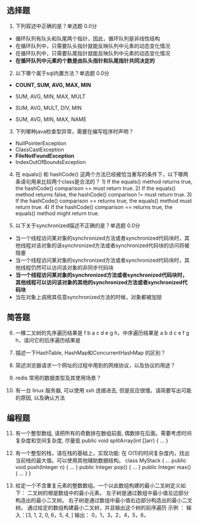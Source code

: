 ## 选择题

1. 下列叙述中正确的是？单选题 0.0分

- 循环队列有队头和队尾两个指针，因此，循环队列是非线性结构
- 在循环队列中，只需要队头指针就能反映队列中元素的动态变化情况
- 在循环队列中，只需要队尾指针就能反映队列中元素的动态变化情况
- **在循环队列中元素的个数是由队头指针和队尾指针共同决定的**

2. 以下哪个属于sql内置方法？单选题 0.0分

- **COUNT, SUM, AVG, MAX, MIN**

- SUM, AVG, MIN, MAX, MULT
- SUM, AVG, MULT, DIV, MIN
- SUM, AVG, MIN, MAX, NAME

3. 下列哪种java检查型异常，需要在编写程序时声明？

- NullPointerException
- ClassCastException
- **FileNotFoundException**
- IndexOutOfBoundsException

4. 在 equals() 和 hashCode() 这两个方法已经被恰当重写的条件下，以下哪两条语句用来比较两个class是合法的？ 1) If the equals() method returns true, the hashCode() comparison == must return true. 2) If the equals() method returns false, the hashCode() comparison != must return true. 3) If the hashCode() comparison == returns true, the equals() method must return true. 4) If the hashCode() comparison == returns true, the equals() method might return true.

5. 以下关于synchronized描述不正确的是？单选题 0.0分

- 当一个线程访问某对象的synchronized方法或者synchronized代码块时，其他线程对该对象的该synchronized方法或者synchronized代码块的访问将被阻塞
- 当一个线程访问某对象的synchronized方法或者synchronized代码块时，其他线程仍然可以访问该对象的非同步代码块
- **当一个线程访问某对象的synchronized方法或者synchronized代码块时，其他线程可以访问该对象的其他的synchronized方法或者synchronized代码块**
- 当在对象上调用其任意synchronized方法的时候，对象都被加锁

## 简答题

6. 一棵二叉树的先序遍历结果是 f b a c d e g h，中序遍历结果是 a b d c e f g h，请问它的后序遍历结果是



7. 描述一下HashTable, HashMap和ConcurrentHashMap 的区别？



8. 简述浏览器请求一个网址的过程中用到的网络协议，以及协议的用途？



9. redis 常用的数据类型及其使用场景？



10. 有一台 linux 服务器, 可以使用 ssh 连接进去, 但是反应很慢。请简要写出可能的原因, 以及确认方法



## 编程题

11. 有一个整型数组, 请把所有的奇数排在数组前面, 偶数排在后面。需要考虑时间复杂度和空间复杂度, 尽量低 public void splitArray(int []arr) { ... }



12. 有一个整型的栈，请在栈的基础上，实现功能: 在 O(1)的时间复杂度内，找出当前栈的最大值。可以使用其他辅助数据结构。 class MyStack { ... public void push(Integer n) { ... } public Integer pop() { ... } public Integer max() { ... } }



13. 给定一个不含重复元素的整数数组。一个以此数组构建的最小二叉树定义如下： 二叉树的根是数组中的最小元素。 左子树是通过数组中最小值左边部分构造出的最小二叉树。 右子树是通过数组中最小值右边部分构造出的最小二叉树。 通过给定的数组构建最小二叉树，并且输出这个树的前序遍历 示例 ： 输入：[3, 1, 2, 0, 6，5, 4, ] 输出： 0，1，3，2，4，5，6，
